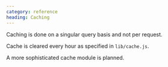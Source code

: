 ```yaml
---
category: reference
heading: Caching
---
```



Caching is done on a singular query basis and not per request.

Cache is cleared every hour as specified in `lib/cache.js`.

A more sophisticated cache module is planned.